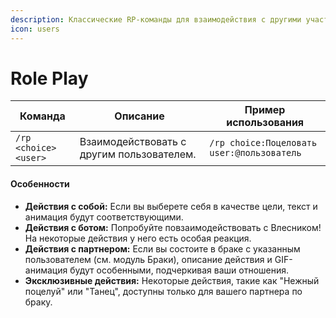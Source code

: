 ```yaml
---
description: Классические RP-команды для взаимодействия с другими участниками сервера.
icon: users
---
```


# Role Play

| Команда               | Описание                                  | Пример использования                       |
| --------------------- | ----------------------------------------- | ------------------------------------------ |
| `/rp <choice> <user>` | Взаимодействовать с другим пользователем. | `/rp choice:Поцеловать user:@пользователь` |

#### Особенности

* **Действия с собой:** Если вы выберете себя в качестве цели, текст и анимация будут соответствующими.
* **Действия с ботом:** Попробуйте повзаимодействовать с Влесником! На некоторые действия у него есть особая реакция.
* **Действия с партнером:** Если вы состоите в браке с указанным пользователем (см. модуль Браки), описание действия и GIF-анимация будут особенными, подчеркивая ваши отношения.
* **Эксклюзивные действия:** Некоторые действия, такие как "Нежный поцелуй" или "Танец", доступны только для вашего партнера по браку.

